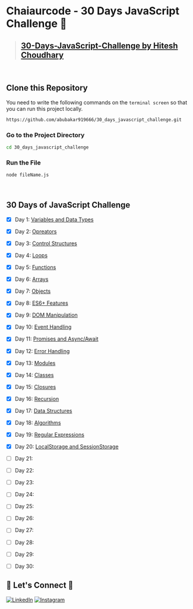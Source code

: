 # **Chaiaurcode - 30 Days JavaScript Challenge** 🎯

> ## [30-Days-JavaScript-Challenge by Hitesh Choudhary](https://courses.chaicode.com/learn/home) 
<br/>

## **Clone this Repository** 
You need to write the following commands on the `terminal screen` so that you can run this project locally.

```bash
https://github.com/abubakar919666/30_days_javascript_challenge.git
```

### Go to the Project Directory
```sh
cd 30_days_javascript_challenge
```

### Run the File
```sh
node fileName.js
```
<br />

## 30 Days of JavaScript Challenge

- [x] Day 1: [Variables and Data Types](https://github.com/abubakar919666/30_days_javascript_challenge/tree/main/Day01%20-%20Variables%20and%20Data%20Types)
- [x] Day 2: [Opreators](https://github.com/Abubakar919666/30_days_javascript_challenge/tree/main/Day02%20-%20Opreators) 
- [x] Day 3: [Control Structures](https://github.com/Abubakar919666/30_days_javascript_challenge/tree/main/Day03%20-%20Control%20Structures)
- [x] Day 4: [Loops](https://github.com/Abubakar919666/30_days_javascript_challenge/tree/main/Day04%20-%20Loops)
- [x] Day 5: [Functions](https://github.com/Abubakar919666/30_days_javascript_challenge/tree/main/Day05%20-%20Functions)
- [x] Day 6: [Arrays](https://github.com/Abubakar919666/30_days_javascript_challenge/tree/main/Day06%20-%20Arrays)
- [x] Day 7: [Objects](https://github.com/Abubakar919666/30_days_javascript_challenge/tree/main/Day07%20-%20Objects)
- [x] Day 8: [ES6+ Features](https://github.com/Abubakar919666/30_days_javascript_challenge/tree/main/Day08%20-%20ES6%2B%20Features)
- [x] Day 9: [DOM Manipulation](https://github.com/Abubakar919666/30_days_javascript_challenge/tree/main/Day09%20-%20DOM%20Manipulation)
- [x] Day 10: [Event Handling](https://github.com/Abubakar919666/30_days_javascript_challenge/tree/main/Day10%20-%20Event%20Handling)
- [x] Day 11: [Promises and Async/Await](https://github.com/Abubakar919666/30_days_javascript_challenge/tree/main/Day11%20-%20Promises%20and%20Async/Await)
- [x] Day 12: [Error Handling](https://github.com/Abubakar919666/30_days_javascript_challenge/tree/main/Day12%20-%20Error%20Handling)
- [x] Day 13: [Modules](https://github.com/Abubakar919666/30_days_javascript_challenge/tree/main/Day13%20-%20Modules)
- [x] Day 14: [Classes](https://github.com/Abubakar919666/30_days_javascript_challenge/tree/main/Day14%20-%20Classes)
- [x] Day 15: [Closures](https://github.com/Abubakar919666/30_days_javascript_challenge/tree/main/Day15%20-%20Closures)
- [x] Day 16: [Recursion](https://github.com/Abubakar919666/30_days_javascript_challenge/tree/main/Day16%20-%20Recursion)
- [x] Day 17: [Data Structures](https://github.com/Abubakar919666/30_days_javascript_challenge/tree/main/Day17%20-%20Data%20Structures)
- [x] Day 18: [Algorithms](https://github.com/Abubakar919666/30_days_javascript_challenge/tree/main/Day18%20-%20Algorithms)
- [x] Day 19: [Regular Expressions](https://github.com/Abubakar919666/30_days_javascript_challenge/tree/main/Day19%20-%20Regular%20Expressions)
- [x] Day 20: [LocalStorage and SessionStorage](https://github.com/Abubakar919666/30_days_javascript_challenge/tree/main/Day20%20-%20LocalStorage%20and%20SessionStorage)
- [ ] Day 21:
- [ ] Day 22:
- [ ] Day 23:
- [ ] Day 24:
- [ ] Day 25:
- [ ] Day 26:
- [ ] Day 27:
- [ ] Day 28:
- [ ] Day 29:
- [ ] Day 30:


## 🔗 **Let's Connect** 🤝
[![LinkedIn](https://img.shields.io/badge/LinkedIn-%230077B5.svg?logo=linkedin&logoColor=white)](https://www.linkedin.com/in/m-abubakar-9a4366249/)
[![Instagram](https://img.shields.io/badge/Instagram-%23E4405F.svg?logo=Instagram&logoColor=white)](https://www.instagram.com/abubakar91966/) 